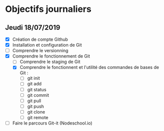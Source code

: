 # Objectifs journaliers

## Jeudi 18/07/2019


* [x] Création de compte Github
* [x] Installation et configuration de Git
* [ ] Comprendre le versionning
* [x] Comprendre le fonctionnement de Git
  * [ ] Comprendre le staging de Git
  * [x] Comprendre le fonctionnent et l'utilité des commandes de bases de Git :
    * [ ] git init
    * [ ] git add
    * [ ] git status
    * [ ] git commit
    * [ ] git pull
    * [ ] git push
    * [ ] git clone
    * [ ] git remote
* [ ] Faire le parcours Git-it (Nodeschool.io)
